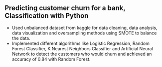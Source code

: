 ## Predicting customer churn for a bank, Classification with Python
- Used unbalanced dataset from kaggle for data cleaning, data analysis, data visualization and oversampling methods using SMOTE to balance the data.
- Implemented different algorithms like Logistic Regression, Random Forest Classifier, K Nearest Neighbors Classifier and Artificial Neural Network to detect the customers who would churn and achieved an accuracy of 0.84 with Random Forest. 

